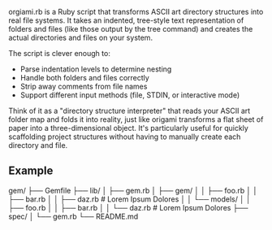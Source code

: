 orgiami.rb is a Ruby script that transforms ASCII art directory structures into real file systems. It takes an indented, tree-style text representation of folders and files (like those output by the tree command) and creates the actual directories and files on your system.

The script is clever enough to:

- Parse indentation levels to determine nesting
- Handle both folders and files correctly
- Strip away comments from file names
- Support different input methods (file, STDIN, or interactive mode)

Think of it as a "directory structure interpreter" that reads your ASCII art folder map and folds it into reality, just like origami transforms a flat sheet of paper into a three-dimensional object. It's particularly useful for quickly scaffolding project structures without having to manually create each directory and file.

## Example

gem/
  ├── Gemfile
  ├── lib/
  │   ├── gem.rb
  │   ├── gem/
  │   │   ├── foo.rb
  │   │   ├── bar.rb
  │   │   ├── daz.rb # Lorem Ipsum Dolores
  │   │   └── models/
  │   │       ├── foo.rb
  │   │       ├── bar.rb
  │   │       └── daz.rb # Lorem Ipsum Dolores
  ├── spec/
  │   └── gem.rb
  └── README.md